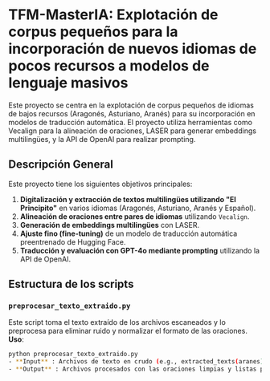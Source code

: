 # TFM-MasterIA: Explotación de corpus pequeños para la incorporación de nuevos idiomas de pocos recursos a modelos de lenguaje masivos
Este proyecto se centra en la explotación de corpus pequeños de idiomas de bajos recursos (Aragonés, Asturiano, Aranés) para su incorporación en modelos de traducción automática. El proyecto utiliza herramientas como Vecalign para la alineación de oraciones, LASER para generar embeddings multilingües, y la API de OpenAI para realizar prompting.
## Descripción General

Este proyecto tiene los siguientes objetivos principales:

1. **Digitalización y extracción de textos multilingües utilizando "El Principito"** en varios idiomas (Aragonés, Asturiano, Aranés y Español).
2. **Alineación de oraciones entre pares de idiomas** utilizando `Vecalign`.
3. **Generación de embeddings multilingües** con LASER.
4. **Ajuste fino (fine-tuning)** de un modelo de traducción automática preentrenado de Hugging Face.
5. **Traducción y evaluación con GPT-4o mediante prompting** utilizando la API de OpenAI.


## Estructura de los scripts
### `preprocesar_texto_extraido.py`
Este script toma el texto extraído de los archivos escaneados y lo preprocesa para eliminar ruido y normalizar el formato de las oraciones.
**Uso**: 
  ```bash
python preprocesar_texto_extraido.py
- **Input** : Archivos de texto en crudo (e.g., extracted_texts(aranes).txt).
- **Output** : Archivos procesados con las oraciones limpias y listas para la alineación. (e.g. , extracted_texts(aranes)_procesado.txt)
